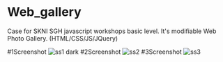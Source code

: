 # Web_gallery
Case for SKNI SGH javascript workshops basic level. It's modifiable Web Photo Gallery. (HTML/CSS/JS/JQuery)

#1Screenshot
![ss1 dark](https://user-images.githubusercontent.com/41800726/61580135-94738000-ab0e-11e9-8548-a5ae43af1a22.png)
#2Screenshot
![ss2](https://user-images.githubusercontent.com/41800726/61580146-a48b5f80-ab0e-11e9-98d2-b012fa210e11.png)
#3Screenshot
![ss3](https://user-images.githubusercontent.com/41800726/61580150-b66d0280-ab0e-11e9-88e5-538aef32fd02.png)
